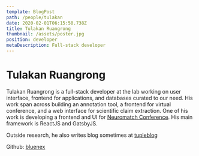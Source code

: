 ```yaml
---
template: BlogPost
path: /people/tulakan
date: 2020-02-01T06:15:50.738Z
title: Tulakan Ruangrong
thumbnail: /assets/poster.jpg
position: developer
metaDescription: Full-stack developer
---
```


# Tulakan Ruangrong

Tulakan Ruangrong is a full-stack developer at the lab working on user interface,
frontend for applications, and databases curated to our need. His work span across
building an annotation tool, a frontend for virtual conference, and
a web interface for scientific claim extraction. One of his work is developing
a frontend and UI for [Neuromatch Conference](https://neuromatch.io/conference).
His main framework is ReactJS and GatsbyJS.

Outside research, he also writes blog sometimes at [tupleblog](https://tupleblog.github.io/)

Github: [bluenex](https://github.com/bluenex)
